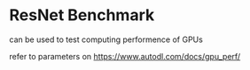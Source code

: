 # ResNet Benchmark
can be used to test computing performence of GPUs

refer to parameters on https://www.autodl.com/docs/gpu_perf/